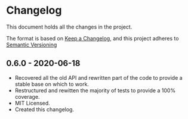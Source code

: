# Changelog

This document holds all the changes in the project.

The format is based on [Keep a Changelog], and this project adheres to
[Semantic Versioning]

## 0.6.0 - 2020-06-18

- Recovered all the old API and rewritten part of the code to provide a
 stable base on which to work.
- Restructured and rewitten the majority of tests to provide a 100%
 coverage.
- MIT Licensed.
- Created this changelog.


[Keep a Changelog]: https://keepachangelog.com/en/1.0.0
[Semantic Versioning]: https://semver.org/spec/v2.0.0.html

